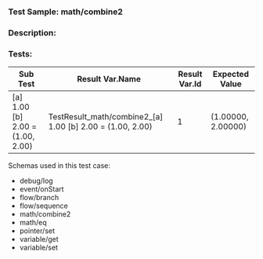 ### **Test Sample:** math/combine2
### **Description:** 

### Tests:
| Sub Test | Result Var.Name | Result Var.Id | Expected Value
| ----------- | ----------- | ----------- |----------- |
| [a] 1.00 [b] 2.00 = (1.00, 2.00) | TestResult_math/combine2_[a] 1.00 [b] 2.00 = (1.00, 2.00) | 1 | (1.00000, 2.00000)

Schemas used in this test case:
- debug/log
- event/onStart
- flow/branch
- flow/sequence
- math/combine2
- math/eq
- pointer/set
- variable/get
- variable/set
